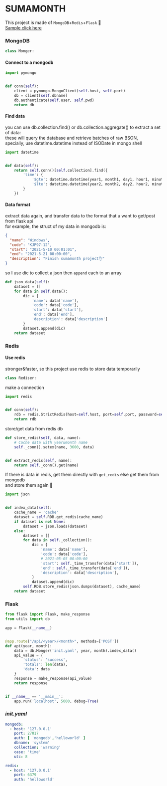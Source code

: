 # SUMAMONTH

This project is made of `MongoDB`+`Redis`+`Flask` 🎉</br>
[Sample click here](https://bigkjp97.github.io/sumamonth/)

### MongoDB

```python
class Monger:
```

#### Connect to a mongodb

```python
import pymongo


def conn(self):
    client = pymongo.MongoClient(self.host, self.port)
    db = client[self.dbname]
    db.authenticate(self.user, self.pwd)
    return db
```

#### Find data

you can use db.collection.find() or db.collection.aggregate() to extract a set of data:</br>
these will query the database and retrieve batches of raw BSON,</br>
specially, use datetime.datetime instead of ISODate in mongo shell

```python
import datetime


def data(self):
    return self.conn()[self.collection].find({
        'time': {
            '$gte': datetime.datetime(year1, month1, day1, hour1, minute1, second1),
            '$lte': datetime.datetime(year2, month2, day2, hour2, minute2, second2)
        }
    })
```

#### Data format

extract data again, and transfer data to the format that u want to get/post from flask api</br>
for example, the struct of my data in mongodb is:</br>

```json
{
  "name": "Windows",
  "code": "KJP97-12",
  "start": "2021-5-10 00:01:01",
  "end": "2021-5-21 00:00:00",
  "description": "Finish sumamonth project👌"
}
```

so I use dic to collect a json then `append` each to an array

```python
def json_data(self):
    dataset = []
    for data in self.data():
        dic = {
            'name': data['name'],
            'code': data['code'],
            'start': data['start'],
            'end': data['end'],
            'description': data['description']
        }
        dataset.append(dic)
    return dataset
```

### Redis

#### Use redis

stronger&faster, so this project use redis to store data temporarily

```python
class Rediser:
```

make a connection

```python
import redis


def conn(self):
    rdb = redis.StrictRedis(host=self.host, port=self.port, password=self.auth, decode_responses=True)
    return rdb
```

store/get data from redis db

```python
def store_redis(self, data, name):
    # Cache data with year&month name
    self._conn().setex(name, 3600, data)


def extract_redis(self, name):
    return self._conn().get(name)
```

If there is data in redis, get them directly with `get_redis` else get them from mongodb</br>
and store them again 👏

```python
import json


def index_data(self):
    cache_name = 'cache'
    dataset = self.RDB.get_redis(cache_name)
    if dataset is not None:
        dataset = json.loads(dataset)
    else:
        dataset = []
        for data in self._collection():
            dic = {
                'name': data['name'],
                'code': data['code'],
                # 2021-05-05 00:00:00
                'start': self._time_transfer(data['start']),
                'end': self._time_transfer(data['end']),
                'description': data['description'],
            }
            dataset.append(dic)
        self.RDB.store_redis(json.dumps(dataset), cache_name)
    return dataset
```

### Flask

```python
from flask import Flask, make_response
from utils import db

app = Flask(__name__)


@app.route("/api/<year>/<month>", methods=['POST'])
def api(year, month):
    data = db.Monger('init.yaml', year, month).index_data()
    api_value = {
        'status': 'success',
        'totals': len(data),
        'data': data
    }
    response = make_response(api_value)
    return response


if __name__ == '__main__':
    app.run('localhost', 5000, debug=True)
```

### _init.yaml_

```yaml
mongodb:
  - host: '127.0.0.1'
    port: 27017
    auth: [ 'mongodb','helloworld' ]
    dbname: 'system'
    collection: 'warning'
    case: 'time'
    utc: 8

redis:
  - host: '127.0.0.1'
    port: 6379
    auth: 'helloworld'
```